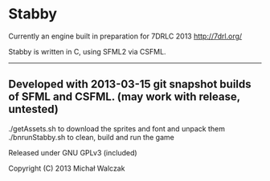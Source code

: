 Stabby
======

Currently an engine built in preparation for 7DRLC 2013 <http://7drl.org/>

Stabby is written in C, using SFML2 via CSFML.

---
Developed with 2013-03-15 git snapshot builds of SFML and CSFML.
(may work with release, untested)
---
./getAssets.sh to download the sprites and font and unpack them
./bnrunStabby.sh to clean, build and run the game

Released under GNU GPLv3 (included)

Copyright (C) 2013 Michał Walczak
